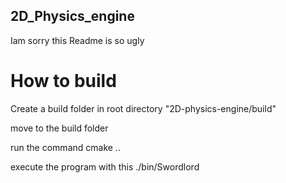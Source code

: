 ## 2D_Physics_engine

Iam sorry this Readme is so ugly

# How to build

Create a build folder in root directory "2D-physics-engine/build"

move to the build folder

run the command cmake ..

execute the program with this ./bin/Swordlord